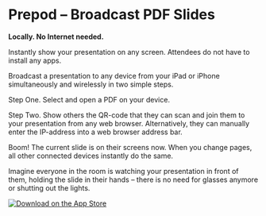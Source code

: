 # Prepod – Broadcast PDF Slides
**Locally. No Internet needed.**

Instantly show your presentation on any screen. Attendees do not have to install any apps.

Broadcast a presentation to any device from your iPad or iPhone simultaneously and wirelessly in two simple steps.

Step One. Select and open a PDF on your device.

Step Two. Show others the QR-code that they can scan and join them to your presentation from any web browser. Alternatively, they can manually enter the IP-address into a web browser address bar.

Boom! The current slide is on their screens now. When you change pages, all other connected devices instantly do the same.

Imagine everyone in the room is watching your presentation in front of them, holding the slide in their hands – there is no need for glasses anymore or shutting out the lights.

[<img src="https://aplekhanov.github.io/prepod-app/assets/appstore.png" alt="Download on the App Store">](https://apps.apple.com/us/app/prepod-broadcast-pdf-slides/id1201133227?uo=4)
